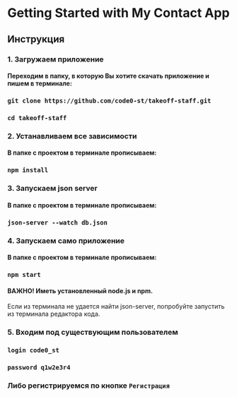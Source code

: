 # Getting Started with My Contact App

## Инструкция

### 1. Загружаем приложение
#### Переходим в папку, в которую Вы хотите скачать приложение и пишем в терминале:
### `git clone https://github.com/code0-st/takeoff-staff.git`
### `cd takeoff-staff`

### 2. Устанавливаем все зависимости
#### В папке с проектом в терминале прописываем:
### `npm install`

### 3. Запускаем json server
#### В папке с проектом в терминале прописываем:
### `json-server --watch db.json`

### 4. Запускаем само приложение
#### В папке с проектом в терминале прописываем:
### `npm start`

#### ВАЖНО! Иметь установленный node.js и npm. 
Если из терминала не удается найти json-server, попробуйте запустить из терминала редактора кода.

### 5. Входим под существующим пользователем
### `login code0_st`
### `password q1w2e3r4`
### Либо регистрируемся по кнопке `Регистрация`
